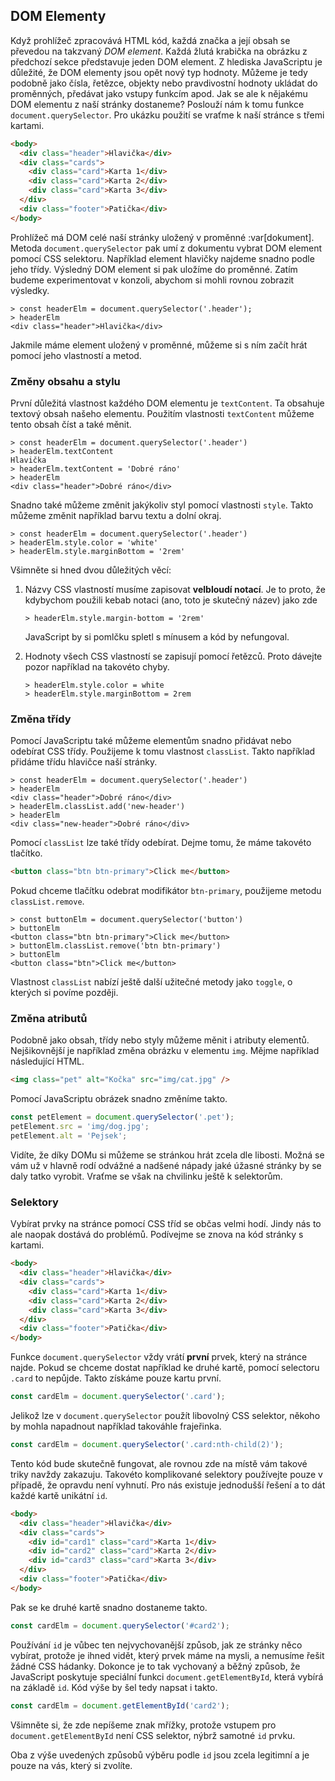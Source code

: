 ## DOM Elementy

Když prohlížeč zpracovává HTML kód, každá značka a její obsah se převedou na takzvaný _DOM element_. Každá žlutá krabička na obrázku z předchozí sekce představuje jeden DOM element. Z hlediska JavaScriptu je důležité, že DOM elementy jsou opět nový typ hodnoty. Můžeme je tedy podobně jako čísla, řetězce, objekty nebo pravdivostní hodnoty ukládat do proměnných, předávat jako vstupy funkcím apod. Jak se ale k nějakému DOM elementu z naší stránky dostaneme? Poslouží nám k tomu funkce `document.querySelector`. Pro ukázku použití se vraťme k naší stránce s třemi kartami.

```html
<body>
  <div class="header">Hlavička</div>
  <div class="cards">
    <div class="card">Karta 1</div>
    <div class="card">Karta 2</div>
    <div class="card">Karta 3</div>
  </div>
  <div class="footer">Patička</div>
</body>
```

Prohlížeč má DOM celé naší stránky uložený v proměnné :var[dokument]. Metoda `document.querySelector` pak umí z dokumentu vybrat DOM element pomocí CSS selektoru. Například element hlavičky najdeme snadno podle jeho třídy. Výsledný DOM element si pak uložíme do proměnné. Zatím budeme experimentovat v konzoli, abychom si mohli rovnou zobrazit výsledky.

```jscon
> const headerElm = document.querySelector('.header');
> headerElm
<div class="header">Hlavička</div>
```

Jakmile máme element uložený v proměnné, můžeme si s ním začít hrát pomocí jeho vlastností a metod.

### Změny obsahu a stylu

První důležitá vlastnost každého DOM elementu je `textContent`. Ta obsahuje textový obsah našeho elementu. Použitím vlastnosti `textContent` můžeme tento obsah číst a také měnit.

```jscon
> const headerElm = document.querySelector('.header')
> headerElm.textContent
Hlavička
> headerElm.textContent = 'Dobré ráno'
> headerElm
<div class="header">Dobré ráno</div>
```

Snadno také můžeme změnit jakýkoliv styl pomocí vlastnosti `style`. Takto můžeme změnit například barvu textu a dolní okraj.

```jscon
> const headerElm = document.querySelector('.header')
> headerElm.style.color = 'white'
> headerElm.style.marginBottom = '2rem'
```

Všimněte si hned dvou důležitých věcí:

1. Názvy CSS vlastností musíme zapisovat **velbloudí notací**. Je to proto, že kdybychom použili kebab notaci (ano, toto je skutečný název) jako zde
   
   ```jscon
   > headerElm.style.margin-bottom = '2rem'
   ```
   JavaScript by si pomlčku spletl s mínusem a kód by nefungoval.
2. Hodnoty všech CSS vlastností se zapisují pomocí řetězců. Proto dávejte pozor například na takovéto chyby.
   ```jscon
   > headerElm.style.color = white
   > headerElm.style.marginBottom = 2rem
   ```

### Změna třídy

Pomocí JavaScriptu také můžeme elementům snadno přidávat nebo odebírat CSS třídy. Použijeme k tomu vlastnost `classList`. Takto například přidáme třídu hlavičce naší stránky.

```jscon
> const headerElm = document.querySelector('.header')
> headerElm
<div class="header">Dobré ráno</div>
> headerElm.classList.add('new-header')
> headerElm
<div class="new-header">Dobré ráno</div>
```

Pomocí `classList` lze také třídy odebírat. Dejme tomu, že máme takovéto tlačítko.

```html
<button class="btn btn-primary">Click me</button>
```

Pokud chceme tlačítku odebrat modifikátor `btn-primary`, použijeme metodu `classList.remove`.

```jscon
> const buttonElm = document.querySelector('button')
> buttonElm
<button class="btn btn-primary">Click me</button>
> buttonElm.classList.remove('btn btn-primary')
> buttonElm
<button class="btn">Click me</button>
```

Vlastnost `classList` nabízí ještě další užitečné metody jako `toggle`, o kterých si povíme později.

### Změna atributů

Podobně jako obsah, třídy nebo styly můžeme měnit i atributy elementů. Nejšikovnější je například změna obrázku v elementu `img`. Mějme například následující HTML.

```html
<img class="pet" alt="Kočka" src="img/cat.jpg" />
```

Pomocí JavaScriptu obrázek snadno změníme takto.

```js
const petElement = document.querySelector('.pet');
petElement.src = 'img/dog.jpg';
petElement.alt = 'Pejsek';
```

Vidíte, že díky DOMu si můžeme se stránkou hrát zcela dle libosti. Možná se vám už v hlavně rodí odvážné a nadšené nápady jaké úžasné stránky by se daly tatko vyrobit. Vraťme se však na chvilinku ještě k selektorům.

### Selektory

Vybírat prvky na stránce pomocí CSS tříd se občas velmi hodí. Jindy nás to ale naopak dostává do problémů. Podívejme se znova na kód stránky s kartami.

```html
<body>
  <div class="header">Hlavička</div>
  <div class="cards">
    <div class="card">Karta 1</div>
    <div class="card">Karta 2</div>
    <div class="card">Karta 3</div>
  </div>
  <div class="footer">Patička</div>
</body>
```

Funkce `document.querySelector` vždy vrátí **první** prvek, který na stránce najde. Pokud se chceme dostat například ke druhé kartě, pomocí selectoru `.card` to nepůjde. Takto získáme pouze kartu první.

```js
const cardElm = document.querySelector('.card');
```

Jelikož lze v `document.querySelector` použít libovolný CSS selektor, někoho by mohla napadnout například takováhle frajeřinka.

```js
const cardElm = document.querySelector('.card:nth-child(2)');
```

Tento kód bude skutečně fungovat, ale rovnou zde na místě vám takové triky navždy zakazuju. Takovéto komplikované selektory používejte pouze v případě, že opravdu není vyhnutí. Pro nás existuje jednodušší řešení a to dát každé kartě unikátní `id`.

```html
<body>
  <div class="header">Hlavička</div>
  <div class="cards">
    <div id="card1" class="card">Karta 1</div>
    <div id="card2" class="card">Karta 2</div>
    <div id="card3" class="card">Karta 3</div>
  </div>
  <div class="footer">Patička</div>
</body>
```

Pak se ke druhé kartě snadno dostaneme takto.

```js
const cardElm = document.querySelector('#card2');
```

Používání `id` je vůbec ten nejvychovanější způsob, jak ze stránky něco vybírat, protože je ihned vidět, který prvek máme na mysli, a nemusíme řešit žádné CSS hádanky. Dokonce je to tak vychovaný a běžný způsob, že JavaScript poskytuje speciální funkci `document.getElementById`, která vybírá na základě `id`. Kód výše by šel tedy napsat i takto.

```js
const cardElm = document.getElementById('card2');
```

Všimněte si, že zde nepíšeme znak mřížky, protože vstupem pro `document.getElementById` není CSS selektor, nýbrž samotné `id` prvku.

Oba z výše uvedených způsobů výběru podle `id` jsou zcela legitimní a je pouze na vás, který si zvolíte.

